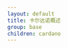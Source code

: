 ```yaml
---
layout: default
title: 卡尔达诺概述
group: base
children: cardano
---
```

<!-- Reviewed at 42f226733a3d0e92af736f076a9fb1a7388d8da1 -->
